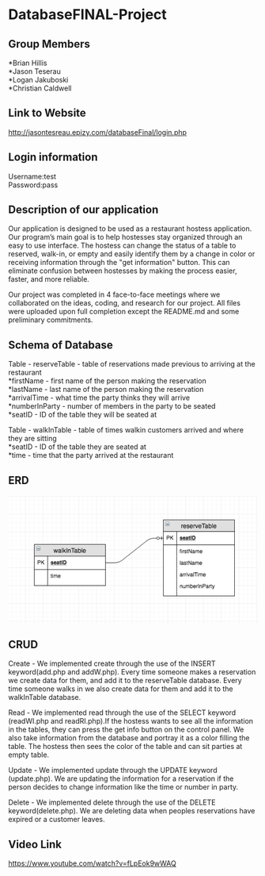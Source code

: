 # DatabaseFINAL-Project
## Group Members
*Brian Hillis   
*Jason Teserau  
*Logan Jakuboski  
*Christian Caldwell  

## Link to Website 
http://jasontesreau.epizy.com/databaseFinal/login.php

## Login information
Username:test  
Password:pass

## Description of our application
Our application is designed to be used as a restaurant hostess application. Our program’s main goal is to help hostesses stay organized through an easy to use interface. The hostess can change the status of a table to reserved, walk-in, or empty and easily identify them by a change in color or receiving information through the "get information" button. This can eliminate confusion between hostesses by making the process easier, faster, and more reliable.  
  
Our project was completed in 4 face-to-face meetings where we collaborated on the ideas, coding, and research for our project. All files were uploaded upon full completion except the README.md and some preliminary commitments. 

## Schema of Database
Table - reserveTable - table of reservations made previous to arriving at the restaurant  
*firstName - first name of the person making the reservation  
*lastName - last name of the person making the reservation  
*arrivalTime - what time the party thinks they will arrive  
*numberInParty - number of members in the party to be seated  
*seatID - ID of the table they will be seated at   
   
Table - walkInTable - table of times walkin customers arrived and where they are sitting  
*seatID - ID of the table they are seated at   
*time - time that the party arrived at the restaurant   

## ERD 
![alt text](https://github.com/segFaultCity/Database-Final/blob/master/Screen%20Shot%202018-05-03%20at%2012.17.44%20PM.png "ERD")

## CRUD
Create - We implemented create through the use of the INSERT keyword(add.php and addW.php). Every time someone makes a reservation we create data for them, and add it to the reserveTable database. Every time someone walks in we also create data for them and add it to the walkInTable database.   
   
Read -  We implemented read through the use of the SELECT keyword (readWI.php and readRI.php).If the hostess wants to see all the information in the tables, they can press the get info button on the control panel. We also take information from the database and portray it as a color filling the table. The hostess then sees the color of the table and can sit parties at empty table.   
  
Update - We implemented update through the UPDATE keyword (update.php). We are updating the information for a reservation if the person decides to change information like the time or number in party.  
  
Delete - We implemented delete through the use of the DELETE keyword(delete.php). We are deleting data when peoples reservations have expired or a customer leaves.  
  
## Video Link
https://www.youtube.com/watch?v=fLpEok9wWAQ 






